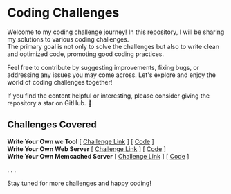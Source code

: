 # Coding Challenges

Welcome to my coding challenge journey! In this repository, I will be sharing my solutions to various coding challenges.\
The primary goal is not only to solve the challenges but also to write clean and optimized code, promoting good coding practices.

Feel free to contribute by suggesting improvements, fixing bugs, or addressing any issues you may come across. Let's explore and enjoy the world of coding challenges together!

If you find the content helpful or interesting, please consider giving the repository a star on GitHub. 🌟

## Challenges Covered

**Write Your Own wc Tool** [ [Challenge Link](https://codingchallenges.fyi/challenges/challenge-wc) ] [ [Code](https://github.com/Abhi3685/Coding-Challenges/tree/main/Challenge%231) ] \
**Write Your Own Web Server** [ [Challenge Link](https://codingchallenges.fyi/challenges/challenge-webserver) ] [ [Code](https://github.com/Abhi3685/Coding-Challenges/tree/main/WebServer) ] \
**Write Your Own Memcached Server** [ [Challenge Link](https://codingchallenges.fyi/challenges/challenge-memcached/) ] [ [Code](https://github.com/Abhi3685/Coding-Challenges/tree/main/Memcached) ]

.
.
.

Stay tuned for more challenges and happy coding!

